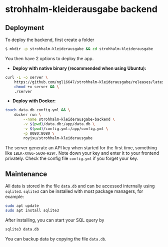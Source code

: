 # strohhalm-kleiderausgabe backend

## Deployment

To deploy the backend, first create a folder

```bash
$ mkdir -p strohhalm-kleiderausgabe && cd strohhalm-kleiderausgabe
```

You then have 2 options to deploy the app.

- **Deploy with native binary (recommended when using Ubuntu):**

```bash
curl -L -o server \
    https://github.com/ngl16647/strohhalm-kleiderausgabe/releases/latest/download/backend-ubuntu && \
    chmod +x server && \
    ./server
```

- **Deploy with Docker:**

```bash
touch data.db config.yml && \
    docker run \
        --name strohhalm-kleiderausgabe-backend \
        -v $(pwd)/data.db:/app/data.db \
        -v $(pwd)/config.yml:/app/config.yml \
        -p 8080:8080 \
        royjxu/strohhalm-kleiderausgabe
```

The server generate an API key when started for the first time, something like `1BLK-XVGG-56OW-H29T`. Note down your key and enter it to your frontend privately. Check the config file `config.yml` if you forget your key.

## Maintenance

All data is stored in the file `data.db` and can be accessed internally using `sqlite3`. `sqlite3` can be installed with most package managers, for example:

```bash
sudo apt update
sudo apt install sqlite3
```

After installing, you can start your SQL query by 

```bash
sqlite3 data.db
``` 

You can backup data by copying the file `data.db`.
